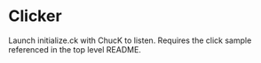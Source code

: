 Clicker
=======

Launch initialize.ck with ChucK to listen. Requires the click sample referenced in the top level README.